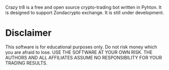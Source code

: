Crazy tr8 is a free and open source crypto-trading bot written in Pyhton. It is designed to support Zondacrypto exchange. It is still under development.

# Disclaimer
This software is for educational purposes only. Do not risk money which you are afraid to lose. USE THE SOFTWARE AT YOUR OWN RISK. THE AUTHORS AND ALL AFFILIATES ASSUME NO RESPONSIBILITY FOR YOUR TRADING RESULTS.